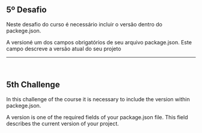 ## 5º Desafio

Neste desafio do curso é necessário incluir o versão dentro do packege.json.

A versioné um dos campos obrigatórios de seu arquivo package.json. Este campo descreve a versão atual do seu projeto

<hr>
<br>

## 5th Challenge

In this challenge of the course it is necessary to include the version within packege.json.


A version is one of the required fields of your package.json file. This field describes the current version of your project.